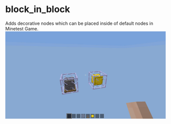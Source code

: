 # block_in_block
Adds decorative nodes which can be placed inside of default nodes in Minetest Game.
![Preview](https://github.com/TumeniNodes/block_in_block/blob/master/screenshot.png)
